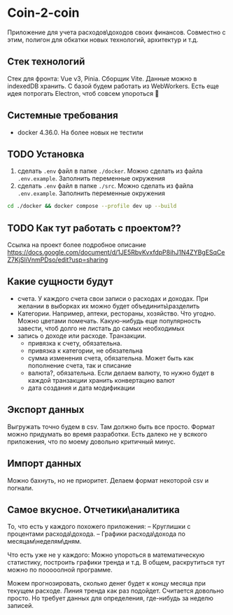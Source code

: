 # Coin-2-coin

Приложение для учета расходов\доходов своих финансов.
Совместно с этим, полигон для обкатки новых технологий, архитектур и т.д.

## Стек технологий

Стек для фронта: Vue v3, Pinia. Сборщик Vite. Данные можно в indexedDB хранить. С базой будем работать из WebWorkers.
Есть еще идея потрогать Electron, чтоб совсем упороться 🙂

## Системные требования

- docker 4.36.0. На более новых не тестили

## TODO Установка

1. сделать `.env` файл в папке `./docker`. Можно сделать из файла `.env.example`. Заполнить переменные окружения
2. сделать `.env` файл в папке `./src`. Можно сделать из файла `.env.example`. Заполнить переменные окружения

```bash
cd ./docker && docker compose --profile dev up --build
```

## TODO Как тут работать с проектом??

Ссылка на проект более подробное описание https://docs.google.com/document/d/1JE5RbvKvxfdpP8ihJ1N4ZYBgESqCeZ7KjSliVnmPDso/edit?usp=sharing

## Какие сущности будут

- счета. У каждого счета свои записи о расходах и доходах. При желании в выборках их можно будет объединить\разделить
- Категории. Например, аптеки, рестораны, хозяйство. Что угодно. Можно цветами помечать. Какую-нибудь еще популярность завести, чтоб долго не листать до самых необходимых
- запись о доходе или расходе. Транзакции.
  - привязка к счету, обязательна.
  - привязка к категории, не обязательна
  - сумма изменения счета, обязательна. Может быть как пополнение счета, так и списание
  - валюта?, обязательна. Если делаем валюту, то нужно будет в каждой транзакции хранить конвертацию валют
  - дата создания и дата модификации

## Экспорт данных
Выгружать точно будем в csv. Там должно быть все просто. Формат можно придумать во время разработки. Есть далеко не у всякого приложения, что по моему довольно критичный минус.

## Импорт данных
Можно бахнуть, но не приоритет. Делаем формат некоторой csv и погнали.

## Самое вкусное. Отчетики\аналитика

То, что есть у каждого похожего приложения:
– Круглишки с процентами расхода\дохода.
– Графики расхода\дохода по месяцам\неделям\дням.

Что есть уже не у каждого:
Можно упороться в математическую статистику, построить графики тренда и т.д. В общем, раскрутиться тут можно по пооооолной программе.

Можем прогнозировать, сколько денег будет к концу месяца при текущем расходе. Линия тренда как раз подойдет. Считается довольно просто. Но требует данных для определения, где-нибудь за неделю записей.

